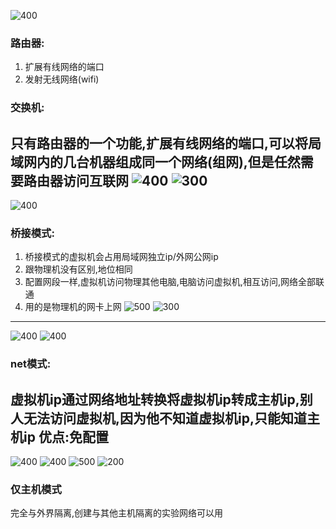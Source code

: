 ![400](Pasted%20image%2020250514194414.png)
### 路由器:
1. 扩展有线网络的端口
2. 发射无线网络(wifi)
### 交换机:
只有路由器的一个功能,扩展有线网络的端口,可以将局域网内的几台机器组成同一个网络(组网),**但是任然需要路由器访问互联网**
![400](Pasted%20image%2020250514195012.png)
![300](Pasted%20image%2020250514195209.png)
---

![400](Pasted%20image%2020250514210827.png)
### 桥接模式:
 1. 桥接模式的虚拟机会占用局域网独立ip/外网公网ip
 2. 跟物理机没有区别,地位相同
 3. 配置网段一样,虚拟机访问物理其他电脑,电脑访问虚拟机,相互访问,网络全部联通
 4. 用的是物理机的网卡上网
  ![500](Pasted%20image%2020250514211953.png)
![300](Pasted%20image%2020250514211750.png)
---
![400](Pasted%20image%2020250514212141.png)
 ![400](Pasted%20image%2020250514212313.png)
### net模式:
虚拟机ip通过网络地址转换将虚拟机ip转成主机ip,别人无法访问虚拟机,因为他不知道虚拟机ip,只能知道主机ip
**优点:免配置**
---
![400](Pasted%20image%2020250514212926.png)
![400](Pasted%20image%2020250514213044.png)
![500](Pasted%20image%2020250514214353.png)
![200](Pasted%20image%2020250514214414.png)
### 仅主机模式
完全与外界隔离,创建与其他主机隔离的实验网络可以用
  